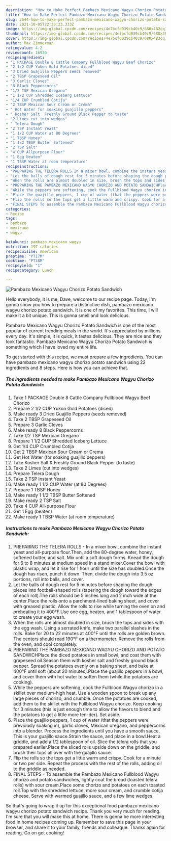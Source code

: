 ```yaml
---
description: "How to Make Perfect Pambazo Mexicano Wagyu Chorizo Potato Sandwich"
title: "How to Make Perfect Pambazo Mexicano Wagyu Chorizo Potato Sandwich"
slug: 2644-how-to-make-perfect-pambazo-mexicano-wagyu-chorizo-potato-sandwich
date: 2021-10-05T22:33:23.333Z
image: https://img-global.cpcdn.com/recipes/4e7bcfd039cb40c9/680x482cq70/pambazo-mexicano-wagyu-chorizo-potato-sandwich-recipe-main-photo.jpg
thumbnail: https://img-global.cpcdn.com/recipes/4e7bcfd039cb40c9/680x482cq70/pambazo-mexicano-wagyu-chorizo-potato-sandwich-recipe-main-photo.jpg
cover: https://img-global.cpcdn.com/recipes/4e7bcfd039cb40c9/680x482cq70/pambazo-mexicano-wagyu-chorizo-potato-sandwich-recipe-main-photo.jpg
author: Max Zimmerman
ratingvalue: 4.2
reviewcount: 16930
recipeingredient:
- "1 PACKAGE Double 8 Cattle Company Fullblood Wagyu Beef Chorizo"
- "2 1/2 CUP Yukon Gold Potatoes diced"
- "3 Dried Guajillo Peppers seeds removed"
- "2 TBSP Grapeseed Oil"
- "3 Garlic Cloves"
- "8 Black Peppercorns"
- "1/2 TSP Mexican Oregano"
- "1 1/2 CUP Shredded Iceberg Lettuce"
- "1/4 CUP Crumbled Cotija"
- "2 TBSP Mexican Sour Cream or Crema"
- " Hot Water for soaking guajillo peppers"
- " Kosher Salt  Freshly Ground Black Pepper to taste"
- "2 Limes cut into wedges"
- " Telera Dough"
- "2 TSP Instant Yeast"
- "1 1/2 CUP Water at 80 Degrees"
- "1 TBSP Honey"
- "1 1/2 TBSP Butter Softened"
- "2 TSP Salt"
- "4 CUP Allpurpose Flour"
- "1 Egg beaten"
- "1 TBSP Water at room temperature"
recipeinstructions:
- "PREPARING THE TELERA ROLLS In a mixer bowl, combine the instant yeast and all-purpose flour.Then, add the 80-degree water, honey, softened butter, and salt. Mix until a soft dough forms. Knead the dough for 6 to 8 minutes at medium speed in a stand mixer.Cover the bowl with plastic wrap, and let it rise for 1 hour until the size has doubled.Once the dough has risen, punch it down. Then, divide the dough into 3.5 oz portions, roll into balls, and cover."
- "Let the balls of dough rest for 5 minutes before shaping the dough pieces into football-shaped rolls (tapering the dough toward the edges of each roll).The rolls should be 5 inches long and 2 inch wide at the center.Place the rolls onto a parchment-lined baking sheet, and cover with greased plastic. Allow the rolls to rise while turning the oven on and preheating it to 400°F.Use one egg, beaten, and 1 tablespoon of water to create your egg wash."
- "When the rolls are almost doubled in size, brush the tops and sides with the egg wash. Using a serrated knife, make two parallel slashes in the rolls. Bake for 20 to 22 minutes at 400°F until the rolls are golden brown. The centers should read 190°F on a thermometer. Remove the rolls from the oven, and cool completely."
- "PREPARING THE PAMBAZO MEXICANO WAGYU CHORIZO AND POTATO SANDWICHPlace the diced potatoes in small bowl, and coat them with grapeseed oil.Season them with kosher salt and freshly ground black pepper. Spread the potatoes evenly on a baking sheet, and bake at 400°F until soft (about 20 minutes).Place the guajillo peppers in a bowl, and cover them with hot water to soften them (while the potatoes are cooking)."
- "While the peppers are softening, cook the Fullblood Wagyu chorizo in a skillet over medium-high heat. Use a wooden spoon to break up any large pieces of chorizo, and crumble. Once the potatoes are cooked, add them to the skillet with the Fullblood Wagyu chorizo. Keep cooking for 3 minutes (this is just enough time to allow the flavors to blend and the potatoes to get a little more ten-der). Set aside."
- "Place the guajillo peppers, 1 cup of water (that the peppers were previously soaking in), garlic cloves, Mexican oregano, and peppercorns into a blender. Process the ingredients until you have a smooth sauce. This is your guajillo sauce.Strain the sauce, and place in a bowl.Heat a griddle, and add a 1/2 tablespoon of oil. Slice the telera rolls that you prepared earlier.Place the sliced rolls upside down on the griddle, and brush their tops all over with the guajillo sauce."
- "Flip the rolls so the tops get a little warm and crispy. Cook for a minute or two per side. Repeat the process with the rest of the rolls, adding oil to the griddle as needed."
- "FINAL STEPS To assemble the Pambazo Mexicano Fullblood Wagyu chorizo and potato sandwiches, lightly coat the bread (toasted telera rolls) with sour cream.Place some chorizo and potatoes on each toasted roll.Top with the shredded lettuce, more sour cream, and crumble cotija cheese. Serve with warmed guajillo sauce, and a few lime wedges."
categories:
- Recipe
tags:
- pambazo
- mexicano
- wagyu

katakunci: pambazo mexicano wagyu 
nutrition: 197 calories
recipecuisine: American
preptime: "PT17M"
cooktime: "PT38M"
recipeyield: "1"
recipecategory: Lunch

---
```



![Pambazo Mexicano Wagyu Chorizo Potato Sandwich](https://img-global.cpcdn.com/recipes/4e7bcfd039cb40c9/680x482cq70/pambazo-mexicano-wagyu-chorizo-potato-sandwich-recipe-main-photo.jpg)

Hello everybody, it is me, Dave, welcome to our recipe page. Today, I'm gonna show you how to prepare a distinctive dish, pambazo mexicano wagyu chorizo potato sandwich. It is one of my favorites. This time, I will make it a bit unique. This is gonna smell and look delicious.

Pambazo Mexicano Wagyu Chorizo Potato Sandwich is one of the most popular of current trending meals in the world. It's appreciated by millions every day. It's simple, it is quick, it tastes delicious. They are nice and they look fantastic. Pambazo Mexicano Wagyu Chorizo Potato Sandwich is something which I have loved my entire life.




To get started with this recipe, we must prepare a few ingredients. You can have pambazo mexicano wagyu chorizo potato sandwich using 22 ingredients and 8 steps. Here is how you can achieve that.

<!--inarticleads1-->

##### The ingredients needed to make Pambazo Mexicano Wagyu Chorizo Potato Sandwich:

1. Take 1 PACKAGE Double 8 Cattle Company Fullblood Wagyu Beef Chorizo
1. Prepare 2 1/2 CUP Yukon Gold Potatoes (diced)
1. Make ready 3 Dried Guajillo Peppers (seeds removed)
1. Take 2 TBSP Grapeseed Oil
1. Prepare 3 Garlic Cloves
1. Make ready 8 Black Peppercorns
1. Take 1/2 TSP Mexican Oregano
1. Prepare 1 1/2 CUP Shredded Iceberg Lettuce
1. Get 1/4 CUP Crumbled Cotija
1. Get 2 TBSP Mexican Sour Cream or Crema
1. Get  Hot Water (for soaking guajillo peppers)
1. Take  Kosher Salt &amp; Freshly Ground Black Pepper (to taste)
1. Take 2 Limes (cut into wedges)
1. Prepare  Telera Dough
1. Take 2 TSP Instant Yeast
1. Make ready 1 1/2 CUP Water (at 80 Degrees)
1. Prepare 1 TBSP Honey
1. Make ready 1 1/2 TBSP Butter Softened
1. Make ready 2 TSP Salt
1. Take 4 CUP All-purpose Flour
1. Get 1 Egg (beaten)
1. Make ready 1 TBSP Water (at room temperature)




<!--inarticleads2-->

##### Instructions to make Pambazo Mexicano Wagyu Chorizo Potato Sandwich:

1. PREPARING THE TELERA ROLLS - In a mixer bowl, combine the instant yeast and all-purpose flour.Then, add the 80-degree water, honey, softened butter, and salt. Mix until a soft dough forms. Knead the dough for 6 to 8 minutes at medium speed in a stand mixer.Cover the bowl with plastic wrap, and let it rise for 1 hour until the size has doubled.Once the dough has risen, punch it down. Then, divide the dough into 3.5 oz portions, roll into balls, and cover.
1. Let the balls of dough rest for 5 minutes before shaping the dough pieces into football-shaped rolls (tapering the dough toward the edges of each roll).The rolls should be 5 inches long and 2 inch wide at the center.Place the rolls onto a parchment-lined baking sheet, and cover with greased plastic. Allow the rolls to rise while turning the oven on and preheating it to 400°F.Use one egg, beaten, and 1 tablespoon of water to create your egg wash.
1. When the rolls are almost doubled in size, brush the tops and sides with the egg wash. Using a serrated knife, make two parallel slashes in the rolls. Bake for 20 to 22 minutes at 400°F until the rolls are golden brown. The centers should read 190°F on a thermometer. Remove the rolls from the oven, and cool completely.
1. PREPARING THE PAMBAZO MEXICANO WAGYU CHORIZO AND POTATO SANDWICHPlace the diced potatoes in small bowl, and coat them with grapeseed oil.Season them with kosher salt and freshly ground black pepper. Spread the potatoes evenly on a baking sheet, and bake at 400°F until soft (about 20 minutes).Place the guajillo peppers in a bowl, and cover them with hot water to soften them (while the potatoes are cooking).
1. While the peppers are softening, cook the Fullblood Wagyu chorizo in a skillet over medium-high heat. Use a wooden spoon to break up any large pieces of chorizo, and crumble. Once the potatoes are cooked, add them to the skillet with the Fullblood Wagyu chorizo. Keep cooking for 3 minutes (this is just enough time to allow the flavors to blend and the potatoes to get a little more ten-der). Set aside.
1. Place the guajillo peppers, 1 cup of water (that the peppers were previously soaking in), garlic cloves, Mexican oregano, and peppercorns into a blender. Process the ingredients until you have a smooth sauce. This is your guajillo sauce.Strain the sauce, and place in a bowl.Heat a griddle, and add a 1/2 tablespoon of oil. Slice the telera rolls that you prepared earlier.Place the sliced rolls upside down on the griddle, and brush their tops all over with the guajillo sauce.
1. Flip the rolls so the tops get a little warm and crispy. Cook for a minute or two per side. Repeat the process with the rest of the rolls, adding oil to the griddle as needed.
1. FINAL STEPS - To assemble the Pambazo Mexicano Fullblood Wagyu chorizo and potato sandwiches, lightly coat the bread (toasted telera rolls) with sour cream.Place some chorizo and potatoes on each toasted roll.Top with the shredded lettuce, more sour cream, and crumble cotija cheese. Serve with warmed guajillo sauce, and a few lime wedges.




So that's going to wrap it up for this exceptional food pambazo mexicano wagyu chorizo potato sandwich recipe. Thank you very much for reading. I'm sure that you will make this at home. There is gonna be more interesting food in home recipes coming up. Remember to save this page in your browser, and share it to your family, friends and colleague. Thanks again for reading. Go on get cooking!
